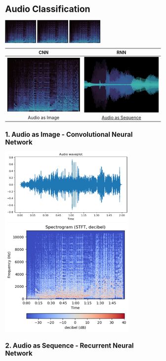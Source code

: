 # Audio Classification

<p float="left">
  <img src="media/thumbnail_spectrogram.png" width="100" />
  <img src="media/thumbnail_spectrogram.png" width="100" /> 
  <img src="media/thumbnail_spectrogram.png" width="100" />
</p>


|CNN | RNN  | 
|:---:|:---:|
| <img src="media/thumbnail_spectrogram.png" width=300px> | <img src="media/thumbnail_waveplot.png" width=300px> |
| Audio as Image | [Audio as Sequence](#audio-as-sequence-rnn) |


## 1. Audio as Image - Convolutional Neural Network


 <img src="media/waveplot.png" width=400px> 
 
 <img src="media/spectrogram.png" width=400px> 

## 2. Audio as Sequence - Recurrent Neural Network
